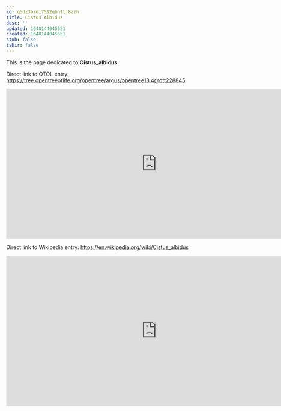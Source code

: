 ```yaml
---
id: q5dz3bidi7512qbn1tj8zzh
title: Cistus Albidus
desc: ''
updated: 1648144045651
created: 1648144045651
stub: false
isDir: false
---
```

This is the page dedicated to **Cistus_albidus**


Direct link to OTOL entry: https://tree.opentreeoflife.org/opentree/argus/opentree13.4@ott228845



<html>
    <body>
    <iframe src="https://tree.opentreeoflife.org/opentree/argus/opentree13.4@ott228845"
    width="800" height="400" frameborder="0" allowfullscreen> </iframe>
    </body>
</html>
    


Direct link to Wikipedia entry: https://en.wikipedia.org/wiki/Cistus_albidus



<html>
    <body>
    <iframe src="https://en.wikipedia.org/wiki/Cistus_albidus"
    width="800" height="400" frameborder="0" allowfullscreen> </iframe>
    </body>
</html>
    
